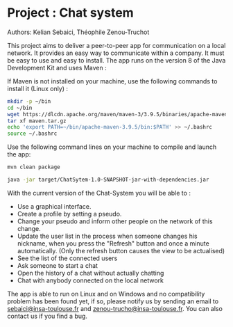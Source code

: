 # Project : Chat system

Authors: Kelian Sebaici, Théophile Zenou-Truchot

This project aims to deliver a peer-to-peer app for communication on a local network. It provides an easy way to communicate within a company. It must be easy to use and easy to install.
The app runs on the version 8 of the Java Development Kit and uses Maven :

If Maven is not installed on your machine, use the following commands to install it (Linux only) :

```bash
mkdir -p ~/bin
cd ~/bin
wget https://dlcdn.apache.org/maven/maven-3/3.9.5/binaries/apache-maven-3.9.5-bin.tar.gz -O maven.tar.gz
tar xf maven.tar.gz
echo 'export PATH=~/bin/apache-maven-3.9.5/bin:$PATH' >> ~/.bashrc
source ~/.bashrc
```


Use the following command lines on your machine to compile and launch the app:

```bash
mvn clean package
```

```bash
java -jar target/ChatSytem-1.0-SNAPSHOT-jar-with-dependencies.jar
```

With the current version of the Chat-System you will be able to :

- Use a graphical interface.
- Create a profile by setting a pseudo.
- Change your pseudo and inform other people on the network of this change.
- Update the user list in the process when someone changes his nickname, when you press the "Refresh" button and once a minute automatically. (Only the refresh button causes the view to be actualised)
- See the list of the connected users
- Ask someone to start a chat
- Open the history of a chat without actually chatting
- Chat with anybody connected on the local network


The app is able to run on Linux and on Windows and no compatibility problem has been found yet, if so, please notify us by sending an email to <sebaici@insa-toulouse.fr> and <zenou-trucho@insa-toulouse.fr>. You can also contact us if you find a bug.
